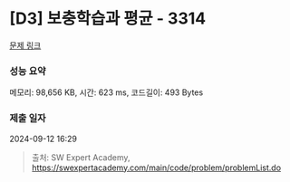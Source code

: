 # [D3] 보충학습과 평균 - 3314 

[문제 링크](https://swexpertacademy.com/main/code/problem/problemDetail.do?contestProbId=AWBnA2jaxDsDFAWr) 

### 성능 요약

메모리: 98,656 KB, 시간: 623 ms, 코드길이: 493 Bytes

### 제출 일자

2024-09-12 16:29



> 출처: SW Expert Academy, https://swexpertacademy.com/main/code/problem/problemList.do
